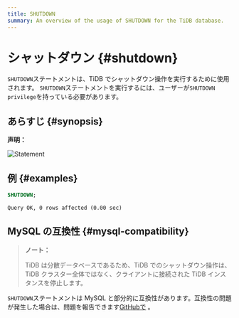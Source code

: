 ```yaml
---
title: SHUTDOWN
summary: An overview of the usage of SHUTDOWN for the TiDB database.
---
```


# シャットダウン {#shutdown}

`SHUTDOWN`ステートメントは、TiDB でシャットダウン操作を実行するために使用されます。 `SHUTDOWN`ステートメントを実行するには、ユーザーが`SHUTDOWN privilege`を持っている必要があります。

## あらすじ {#synopsis}

**声明：**

![Statement](https://docs-download.pingcap.com/media/images/docs/sqlgram/ShutdownStmt.png)

## 例 {#examples}


```sql
SHUTDOWN;
```

```
Query OK, 0 rows affected (0.00 sec)
```

## MySQL の互換性 {#mysql-compatibility}

> **ノート：**
>
> TiDB は分散データベースであるため、TiDB でのシャットダウン操作は、TiDB クラスター全体ではなく、クライアントに接続された TiDB インスタンスを停止します。

`SHUTDOWN`ステートメントは MySQL と部分的に互換性があります。互換性の問題が発生した場合は、問題を報告できます[GitHubで](https://github.com/pingcap/tidb/issues/new/choose) 。
